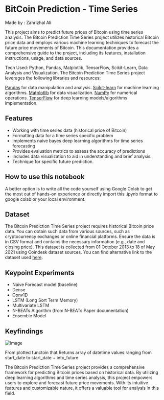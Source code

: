 # BitCoin Prediction - Time Series

Made by : Zahrizhal Ali

This project aims to predict future prices of Bitcoin using time series analysis. The Bitcoin Prediction Time Series project utilizes historical Bitcoin price data and employs various machine learning techniques to forecast the future price movements of Bitcoin. This documentation provides a comprehensive guide to the project, including its features, installation instructions, usage, and data sources. 

Tech Used: Python, Pandas, Matplotlib, TensorFlow, Scikit-Learn, Data Analysis and Visualization.
The Bitcoin Prediction Time Series project leverages the following libraries and resources:

[Pandas](https://pandas.pydata.org/) for data manipulation and analysis.
[Scikit-learn](https://scikit-learn.org/stable/) for machine learning algorithms.
[Matplotlib](https://matplotlib.org/) for data visualization.
[NumPy](https://numpy.org/) for numerical operations.
[TensorFlow](https://www.tensorflow.org/) for deep learning models/algorithms implementation.

## Features
* Working with time series data (historical price of Bitcoin)
* Formatting data for a time series specific problem
* Implements naive bayes deep learning algorithms for time series forecasting
* Provides evaluation metrics to assess the accuracy of predictions
* Includes data visualization to aid in understanding and brief analysis.
* Technique for specific future prediction.

## How to use this notebook

A better option is to write all the code yourself using Google Colab to get the most out of hands-on experience or directly import this .ipynb format to google colab or your local environment.


## Dataset
The Bitcoin Prediction Time Series project requires historical Bitcoin price data. You can obtain such data from various sources, such as cryptocurrency exchanges or online financial platforms. Ensure the data is in CSV format and contains the necessary information (e.g., date and closing price).
This dataset is collected from 01 October 2013 to 18 of May 2021 using Coindesk dataset sources. You can find alternative link to the dataset used [here](https://raw.githubusercontent.com/mrdbourke/tensorflow-deep-learning/main/extras/BTC_USD_2013-10-01_2021-05-18-CoinDesk.csv).

## Keypoint Experiments
* Naive Forecast model (baseline)
* Dense 
* Conv1D
* LSTM (Long Sort Term Memory)
* Multivariate LSTM
* N-BEATs Algorithm (from N-BEATs Paper documentation)
* Ensemble Model

## Keyfindings

![image](https://github.com/ZahrizhalAli/BitCoin_TimeSeries_with_TensorFlow_Experiments/assets/58893316/722b5941-fee5-4f51-8d66-0e2af614bc94)

From plotted functoin that Returns array of datetime values ranging from start_date to start_date + into_future

The Bitcoin Prediction Time Series project provides a comprehensive framework for predicting Bitcoin prices based on historical data. By utilizing deep learning algorithms and time series analysis, this project empowers users to explore and forecast future price movements. With its intuitive features and customizable nature, it offers a valuable tool for analysis in this field.


